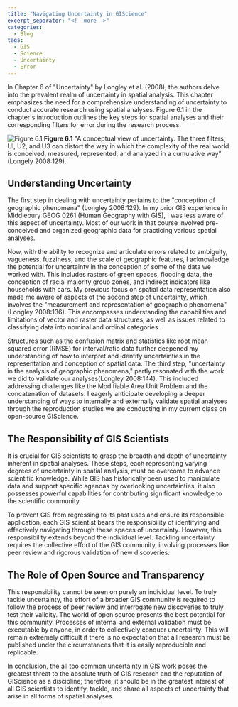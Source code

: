 ```yaml
---
title: "Navigating Uncertainty in GIScience"
excerpt_separator: "<!--more-->"
categories:
  - Blog
tags: 
  - GIS
  - Science
  - Uncertainty 
  - Error
---
```

In Chapter 6 of "Uncertainty" by Longley et al. (2008), the authors delve into the prevalent realm of uncertainty in spatial analysis. This chapter emphasizes the need for a comprehensive understanding of uncertainty to conduct accurate research using spatial analyses. Figure 6.1 in the chapter's introduction outlines the key steps for spatial analyses and their corresponding filters for error during the research process.

![Figure 6.1 ]("/assets/images/figure6.png")
**Figure 6.1** "A conceptual view of uncertainty. The three filters, Ul, U2, and U3 can distort the way in which the complexity of the real world is conceived, measured, represented, and analyzed in a cumulative way" (Longely 2008:129).

## Understanding Uncertainty

The first step in dealing with uncertainty pertains to the "conception of geographic phenomena" (Longley 2008:129). In my prior GIS experience in Middlebury GEOG 0261 (Human Geography with GIS), I was less aware of this aspect of uncertainty. Most of our work in that course involved pre-conceived and organized geographic data for practicing various spatial analyses.

Now, with the ability to recognize and articulate errors related to ambiguity, vagueness, fuzziness, and the scale of geographic features, I acknowledge the potential for uncertainty in the conception of some of the data we worked with. This includes rasters of green spaces, flooding data, the conception of racial majority group zones, and indirect indicators like households with cars. My previous focus on spatial data representation also made me aware of aspects of the second step of uncertainty, which involves the "measurement and representation of geographic phenomena"(Longley 2008:136). This encompasses understanding the capabilities and limitations of vector and raster data structures, as well as issues related to classifying data into nominal and ordinal categories .

Structures such as the confusion matrix and statistics like root mean squared error (RMSE) for interval/ratio data further deepened my understanding of how to interpret and identify uncertainties in the representation and conception of spatial data. The third step, "uncertainty in the analysis of geographic phenomena," partly resonated with the work we did to validate our analyses(Longley 2008:144). This included addressing challenges like the Modifiable Area Unit Problem and the concatenation of datasets. I eagerly anticipate developing a deeper understanding of ways to internally and externally validate spatial analyses through the reproduction studies we are conducting in my current class on open-source GIScience.

## The Responsibility of GIS Scientists

It is crucial for GIS scientists to grasp the breadth and depth of uncertainty inherent in spatial analyses. These steps, each representing varying degrees of uncertainty in spatial analysis, must be overcome to advance scientific knowledge. While GIS has historically been used to manipulate data and support specific agendas by overlooking uncertainties, it also possesses powerful capabilities for contributing significant knowledge to the scientific community.

To prevent GIS from regressing to its past uses and ensure its responsible application, each GIS scientist bears the responsibility of identifying and effectively navigating through these spaces of uncertainty. However, this responsibility extends beyond the individual level. Tackling uncertainty requires the collective effort of the GIS community, involving processes like peer review and rigorous validation of new discoveries.

## The Role of Open Source and Transparency

This responsibility cannot be seen on purely an individual level. To truly tackle uncertainty, the effort of a broader GIS community is required to follow the process of peer review and interrogate new discoveries to truly test their validity. The world of open source presents the best potential for this community. Processes of internal and external validation must be executable by anyone, in order to collectively conquer uncertainty. This will remain extremely difficult if there is no expectation that all research must be published under the circumstances that it is easily reproducible and replicable. 

In conclusion, the all too common uncertainty in GIS work poses the greatest threat to the absolute truth of GIS research and the reputation of GIScience as a discipline; therefore, it should be in the greatest interest of all GIS scientists to identify, tackle, and share all aspects of uncertainty that arise in all forms of spatial analyses.


